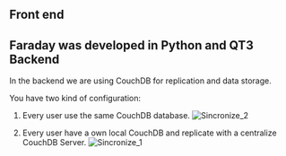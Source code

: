 Front end
--
Faraday was developed in Python and QT3
Backend
--
In the backend we are using CouchDB for replication and data storage.

You have two kind of configuration:

1) Every user use the same CouchDB database.
![Sincronize_2](https://raw.github.com/wiki/infobyte/faraday/images/synchronize_2.png)

2) Every user have a own local CouchDB and replicate with a centralize CouchDB Server.
![Sincronize_1](https://raw.github.com/wiki/infobyte/faraday/images/synchronize_1.png)

